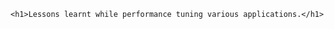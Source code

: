 

<p align="center" top="50%" left="50%">

    <h1>Lessons learnt while performance tuning various applications.</h1>

</p>
